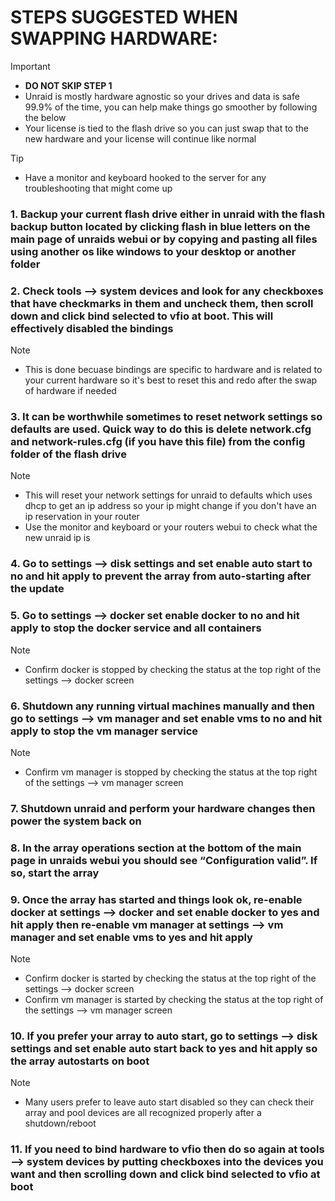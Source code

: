 # STEPS SUGGESTED WHEN SWAPPING HARDWARE:
> [!IMPORTANT]
> - **DO NOT SKIP STEP 1**
> - Unraid is mostly hardware agnostic so your drives and data is safe 99.9% of the time, you can help make things go smoother by following the below
> - Your license is tied to the flash drive so you can just swap that to the new hardware and your license will continue like normal

> [!TIP]
> - Have a monitor and keyboard hooked to the server for any troubleshooting that might come up
### 1. Backup your current flash drive either in unraid with the flash backup button located by clicking flash in blue letters on the main page of unraids webui or by copying and pasting all files using another os like windows to your desktop or another folder
### 2. Check tools —> system devices and look for any checkboxes that have checkmarks in them and uncheck them, then scroll down and click bind selected to vfio at boot. This will effectively disabled the bindings
  > [!NOTE]
  > - This is done becuase bindings are specific to hardware and is related to your current hardware so it's best to reset this and redo after the swap of hardware if needed
### 3. It can be worthwhile sometimes to reset network settings so defaults are used. Quick way to do this is delete network.cfg and network-rules.cfg (if you have this file) from the config folder of the flash drive
  > [!NOTE]
  > - This will reset your network settings for unraid to defaults which uses dhcp to get an ip address so your ip might change if you don't have an ip reservation in your router
  > - Use the monitor and keyboard or your routers webui to check what the new unraid ip is
### 4. Go to settings —> disk settings and set enable auto start to no and hit apply to prevent the array from auto-starting after the update
### 5. Go to settings —> docker set enable docker to no and hit apply to stop the docker service and all containers
  > [!NOTE]
  > - Confirm docker is stopped by checking the status at the top right of the settings —> docker screen
### 6. Shutdown any running virtual machines manually and then go to settings —> vm manager and set enable vms to no and hit apply to stop the vm manager service
  > [!NOTE]
  > - Confirm vm manager is stopped by checking the status at the top right of the settings —> vm manager screen
### 7. Shutdown unraid and perform your hardware changes then power the system back on
### 8. In the array operations section at the bottom of the main page in unraids webui you should see “Configuration valid”. If so, start the array
### 9. Once the array has started and things look ok, re-enable docker at settings —> docker and set enable docker to yes and hit apply then re-enable vm manager at settings —> vm manager and set enable vms to yes and hit apply
  > [!NOTE]
  > - Confirm docker is started by checking the status at the top right of the settings —> docker screen
  > - Confirm vm manager is started by checking the status at the top right of the settings —> vm manager screen
### 10. If you prefer your array to auto start, go to settings —> disk settings and set enable auto start back to yes and hit apply so the array autostarts on boot
  > [!NOTE]
  > - Many users prefer to leave auto start disabled so they can check their array and pool devices are all recognized properly after a shutdown/reboot
### 11. If you need to bind hardware to vfio then do so again at tools —> system devices by putting checkboxes into the devices you want and then scrolling down and click bind selected to vfio at boot